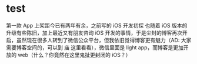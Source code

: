 # test

第一款 App 上架距今已有两年有余，之前写的 iOS 开发初探 也随着 iOS 版本的升级有些陈旧，加上最近又有朋友咨询 iOS 开发的事情，于是尘封的博客再次开启，虽然现在很多人转到了微信公众平台，但我依旧觉得博客更有魅力（AD: 大家需要博客空间的，可以到 庙 这里看看），微信里面是 light app，而博客是更加开放的 web（什么？你竟然在这里鬼扯更封闭的 iOS？）
